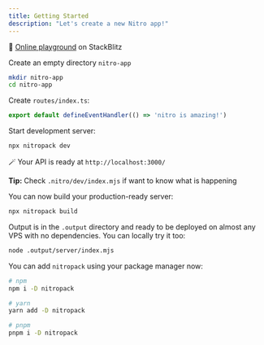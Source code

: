 ```yaml
---
title: Getting Started
description: "Let's create a new Nitro app!"
---
```


🏀 [Online playground](https://stackblitz.com/github/unjs/nitro/tree/main/examples/hello-world) on StackBlitz

Create an empty directory `nitro-app`

```bash
mkdir nitro-app
cd nitro-app
```

Create `routes/index.ts`:

```ts [routes/index.ts]
export default defineEventHandler(() => 'nitro is amazing!')
```

Start development server:

```bash
npx nitropack dev
```

🪄 Your API is ready at `http://localhost:3000/`

**Tip:** Check `.nitro/dev/index.mjs` if want to know what is happening


You can now build your production-ready server:

```bash
npx nitropack build
````

Output is in the `.output` directory and ready to be deployed on almost any VPS with no dependencies. You can locally try it too:

```bash
node .output/server/index.mjs
```

You can add `nitropack` using your package manager now:

```bash
# npm
npm i -D nitropack

# yarn
yarn add -D nitropack

# pnpm
pnpm i -D nitropack
```

